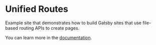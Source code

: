 # Unified Routes

Example site that demonstrates how to build Gatsby sites that use file-based routing APIs to create pages.

You can learn more in the [documentation](https://www.gatsbyjs.com/docs/file-system-page-creation/).
